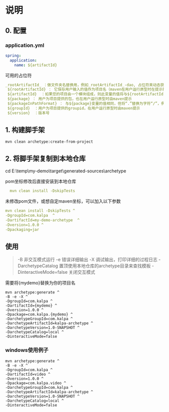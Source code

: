 # 说明

## 0. 配置

### application.yml

```yaml
spring:
  application:
    name: ${artifactId}
```

可用的占位符

```yaml
_rootArtifactId_ ：做文件夹名替换用，例如_rootArtifactId_-dao, 占位符来动态获取父工程的ArtifactId
 ${rootArtifactId} ： 它保存用户输入的值作为项目名（maven在用户运行原型时在提示符中询问为artifactid:的值）
 ${artifactId}  ：如果您的项目由一个模块组成，则此变量的值将与${rootArtifactId}相同，但如果项目包含多个模块，则此变量将由每个模块文件夹中的模块名替
 ${package} ： 用户为项目提供的包，也在用户运行原型时由maven提示
 ${packageInPathFormat} ： 与${package}变量的值相同，但将“.”替换为字符“/”，例如：，对于包com.aurora.demo，此变量为com/aurora/demo
 ${groupId}  ：用户为项目提供的groupid，在用户运行原型时由maven提示
 ${version}  ：版本号
```

## 1. 构建脚手架

```
mvn clean archetype:create-from-project 
```

## 2. 将脚手架复制到本地仓库

cd E:\temp\my-demo\target\generated-sources\archetype

pom坐标修改后直接安装到本地仓库

```yaml
  mvn clean install -DskipTests
```

未修改pom文件，或想自定maven坐标，可以加入以下参数


```yaml
mvn clean install -DskipTests ^
-DgroupId=com.kalpa  ^
-DartifactId=my-demo-archetype  ^
-Dversion=1.0.0 ^
-Dpackaging=jar
```

## 使用
>
> -B 非交互模式运行
> -e 错误详细输出
> -X 调试输出，打印详细的过程日志
> -DarchetypeCatalog 置顶使用本地仓库的archetype目录来查找模板
> -DinteractiveMode=false 关闭交互模式

需要将{mydemo}替换为你的项目名

```
mvn archetype:generate ^
-B -e -X ^
-DgroupId=com.kalpa ^
-DartifactId={mydemo} ^
-Dversion=1.0.0 ^
-Dpackage=com.kalpa.{mydemo} ^
-DarchetypeGroupId=com.kalpa ^
-DarchetypeArtifactId=kalpa-archetype ^
-DarchetypeVersion=1.0-SNAPSHOT ^
-DarchetypeCatalog=local ^
-DinteractiveMode=false
```

### windows使用例子

```
mvn archetype:generate ^
-B -e -X ^
-DgroupId=com.kalpa ^
-DartifactId=video ^
-Dversion=1.0.0 ^
-Dpackage=com.kalpa.video ^
-DarchetypeGroupId=com.kalpa ^
-DarchetypeArtifactId=kalpa-archetype ^
-DarchetypeVersion=1.0-SNAPSHOT ^
-DarchetypeCatalog=local ^
-DinteractiveMode=false
```
